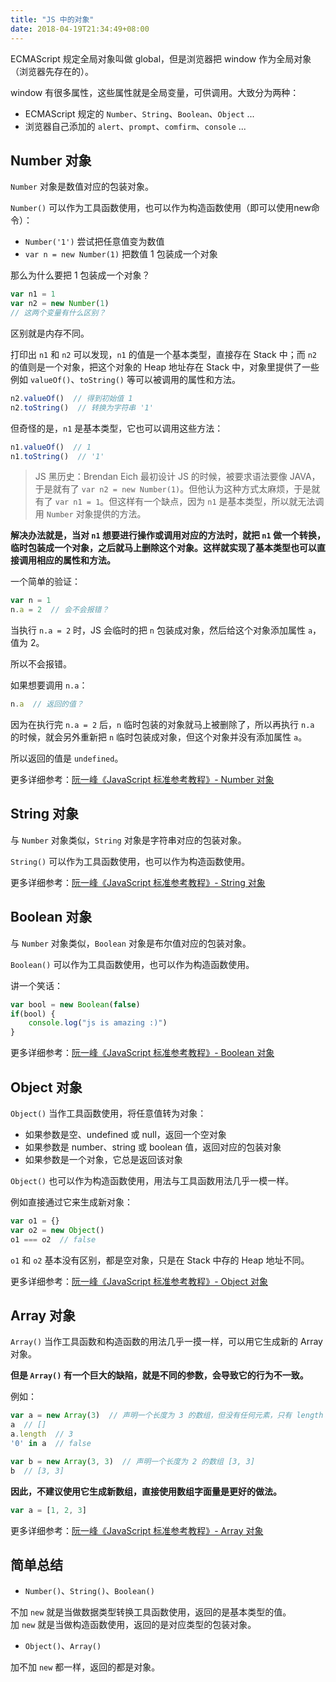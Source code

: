 ```yaml
---
title: "JS 中的对象"
date: 2018-04-19T21:34:49+08:00
---
```


ECMAScript 规定全局对象叫做 global，但是浏览器把 window 作为全局对象（浏览器先存在的）。

window 有很多属性，这些属性就是全局变量，可供调用。大致分为两种：

- ECMAScript 规定的 `Number`、`String`、`Boolean`、`Object` ...
- 浏览器自己添加的 `alert`、`prompt`、`comfirm`、`console` ...

## Number 对象

`Number` 对象是数值对应的包装对象。

`Number()` 可以作为工具函数使用，也可以作为构造函数使用（即可以使用new命令）：

- `Number('1')` 尝试把任意值变为数值
- `var n = new Number(1)` 把数值 1 包装成一个对象

那么为什么要把 1 包装成一个对象？

```javascript
var n1 = 1
var n2 = new Number(1)
// 这两个变量有什么区别？
```

区别就是内存不同。

打印出 `n1` 和 `n2` 可以发现，`n1` 的值是一个基本类型，直接存在 Stack 中；而 `n2` 的值则是一个对象，把这个对象的 Heap 地址存在 Stack 中，对象里提供了一些例如 `valueOf()`、`toString()` 等可以被调用的属性和方法。

```javascript
n2.valueOf()  // 得到初始值 1
n2.toString()  // 转换为字符串 '1'
```

但奇怪的是，`n1` 是基本类型，它也可以调用这些方法：

```javascript
n1.valueOf()  // 1
n1.toString()  // '1'
```

> JS 黑历史：Brendan Eich 最初设计 JS 的时候，被要求语法要像 JAVA，于是就有了 `var n2 = new Number(1)`。但他认为这种方式太麻烦，于是就有了 `var n1 = 1`。但这样有一个缺点，因为 `n1` 是基本类型，所以就无法调用 `Number` 对象提供的方法。

**解决办法就是，当对 `n1` 想要进行操作或调用对应的方法时，就把 `n1` 做一个转换，临时包装成一个对象，之后就马上删除这个对象。这样就实现了基本类型也可以直接调用相应的属性和方法。**

一个简单的验证：

```javascript
var n = 1
n.a = 2  // 会不会报错？
```

当执行 `n.a = 2` 时，JS 会临时的把 `n` 包装成对象，然后给这个对象添加属性 `a`，值为 2。

所以不会报错。

如果想要调用 `n.a`：

```javascript
n.a  // 返回的值？
```

因为在执行完 `n.a = 2` 后，`n` 临时包装的对象就马上被删除了，所以再执行 `n.a` 的时候，就会另外重新把 `n` 临时包装成对象，但这个对象并没有添加属性 `a`。

所以返回的值是 `undefined`。

更多详细参考：[阮一峰《JavaScript 标准参考教程》- Number 对象](http://javascript.ruanyifeng.com/stdlib/number.html)


## String 对象

与 `Number` 对象类似，`String` 对象是字符串对应的包装对象。

`String()` 可以作为工具函数使用，也可以作为构造函数使用。

更多详细参考：[阮一峰《JavaScript 标准参考教程》- String 对象](http://javascript.ruanyifeng.com/stdlib/string.html)


## Boolean 对象

与 `Number` 对象类似，`Boolean` 对象是布尔值对应的包装对象。

`Boolean()` 可以作为工具函数使用，也可以作为构造函数使用。

讲一个笑话：

```javascript
var bool = new Boolean(false)
if(bool) {
    console.log("js is amazing :)")
}
```

更多详细参考：[阮一峰《JavaScript 标准参考教程》- Boolean 对象](http://javascript.ruanyifeng.com/stdlib/wrapper.html#toc6)


## Object 对象

`Object()` 当作工具函数使用，将任意值转为对象：

- 如果参数是空、undefined 或 null，返回一个空对象
- 如果参数是 number、string 或 boolean 值，返回对应的包装对象
- 如果参数是一个对象，它总是返回该对象

`Object()` 也可以作为构造函数使用，用法与工具函数用法几乎一模一样。

例如直接通过它来生成新对象：

```javascript
var o1 = {}
var o2 = new Object()
o1 === o2  // false
```

`o1` 和 `o2` 基本没有区别，都是空对象，只是在 Stack 中存的 Heap 地址不同。

更多详细参考：[阮一峰《JavaScript 标准参考教程》- Object 对象](http://javascript.ruanyifeng.com/stdlib/object.html)


## Array 对象

`Array()` 当作工具函数和构造函数的用法几乎一摸一样，可以用它生成新的 Array 对象。

**但是 `Array()` 有一个巨大的缺陷，就是不同的参数，会导致它的行为不一致。**

例如：

```javascript
var a = new Array(3)  // 声明一个长度为 3 的数组，但没有任何元素，只有 length 属性
a  // []
a.length  // 3
'0' in a  // false

var b = new Array(3, 3)  // 声明一个长度为 2 的数组 [3, 3]
b  // [3, 3]
```

**因此，不建议使用它生成新数组，直接使用数组字面量是更好的做法。**

```javascript
var a = [1, 2, 3]
```

更多详细参考：[阮一峰《JavaScript 标准参考教程》- Array 对象](http://javascript.ruanyifeng.com/stdlib/array.html)


## 简单总结

- `Number()`、`String()`、`Boolean()`

不加 `new` 就是当做数据类型转换工具函数使用，返回的是基本类型的值。  
加 `new` 就是当做构造函数使用，返回的是对应类型的包装对象。

- `Object()`、`Array()`  

加不加 `new` 都一样，返回的都是对象。